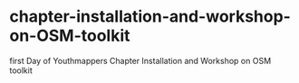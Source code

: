# chapter-installation-and-workshop-on-OSM-toolkit
first Day of  Youthmappers Chapter Installation and Workshop on OSM toolkit


